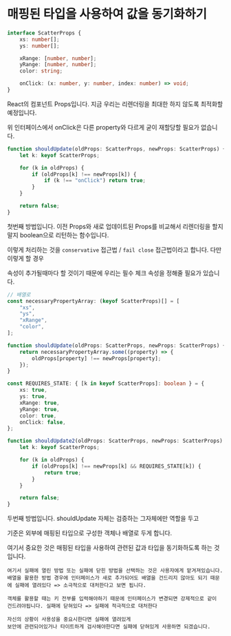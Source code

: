 # 매핑된 타입을 사용하여 값을 동기화하기

```ts
interface ScatterProps {
	xs: number[];
	ys: number[];

	xRange: [number, number];
	yRange: [number, number];
	color: string;

	onClick: (x: number, y: number, index: number) => void;
}
```

React의 컴포넌트 Props입니다. 지금 우리는 리렌더링을 최대한 하지 않도록 최적화할 예정입니다.

위 인터페이스에서 onClick은 다른 property와 다르게 굳이 재할당할 필요가 없습니다.

```ts
function shouldUpdate(oldProps: ScatterProps, newProps: ScatterProps) {
	let k: keyof ScatterProps;

	for (k in oldProps) {
		if (oldProps[k] !== newProps[k]) {
			if (k !== "onClick") return true;
		}
	}

	return false;
}
```

첫번째 방법입니다. 이전 Props와 새로 업데이트된 Props를 비교해서 리렌더링을 할지말지 boolean으로 리턴하는 함수입니다.

이렇게 처리하는 것을 `conservative` 접근법 / `fail close` 접근법이라고 합니다. 다만 이렇게 할 경우

속성이 추가될때마다 할 것이기 때문에 우리는 필수 체크 속성을 정해줄 필요가 있습니다.

```ts
// 배열로
const necessaryPropertyArray: (keyof ScatterProps)[] = [
	"xs",
	"ys",
	"xRange",
	"color",
];

function shouldUpdate(oldProps: ScatterProps, newProps: ScatterProps) {
	return necessaryPropertyArray.some((property) => {
		oldProps[property] !== newProps[property];
	});
}

const REQUIRES_STATE: { [k in keyof ScatterProps]: boolean } = {
	xs: true,
	ys: true,
	xRange: true,
	yRange: true,
	color: true,
	onClick: false,
};

function shouldUpdate2(oldProps: ScatterProps, newProps: ScatterProps) {
	let k: keyof ScatterProps;

	for (k in oldProps) {
		if (oldProps[k] !== newProps[k] && REQUIRES_STATE[k]) {
			return true;
		}
	}

	return false;
}
```

두번째 방법입니다. shouldUpdate 자체는 검증하는 그자체에만 역할을 두고

기준은 외부에 매핑된 타입으로 구성한 객체나 배열로 두게 합니다.

여기서 중요한 것은 매핑된 타입을 사용하여 관련된 값과 타입을 동기화하도록 하는 것입니다.

    여기서 실패에 열린 방법 또는 실패에 닫힌 방법을 선택하는 것은 사용자에게 맡겨져있습니다.
    배열을 활용한 방법 경우에 인터페이스가 새로 추가되어도 배열을 건드리지 않아도 되기 때문에 실패에 열려있다 => 소극적으로 대처한다고 보면 됩니다.

    객체를 활용할 때는 키 전부를 입력해야하기 때문에 인터페이스가 변경되면 강제적으로 같이 건드려야됩니다. 실패에 닫혀있다 => 실패에 적극적으로 대처한다

    자신의 상황이 사용성을 중요시한다면 실패에 열려있게
    보안에 관련되어있거나 타이트하게 검사해야한다면 실패에 닫혀있게 사용하면 되겠습니다.
